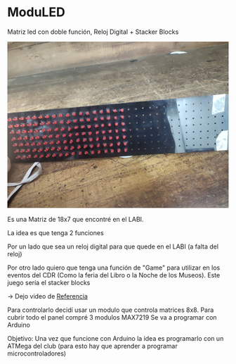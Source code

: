 # ModuLED
Matriz led con doble función, Reloj Digital + Stacker Blocks

![Prototipo](docs/img/PanelLed.jpg)

Es una Matriz de 18x7 que encontré en el LABI.

La idea es que tenga 2 funciones

Por un lado que sea un reloj digital para que quede en el LABI (a falta del reloj) 

Por otro lado quiero que tenga una función de "Game" para utilizar en los eventos del CDR (Como la feria del Libro o la Noche de los Museos). Este juego sería el stacker blocks

-> Dejo video de [Referencia](https://www.youtube.com/shorts/zlKPKK3Qink)

Para controlarlo decidí usar un modulo que controla matrices 8x8. Para cubrir todo el panel compré 3 modulos MAX7219 
Se va a programar con Arduino 

Objetivo: Una vez que funcione con Arduino la idea es programarlo con un ATMega del club (para esto hay que aprender a programar microcontroladores) 


